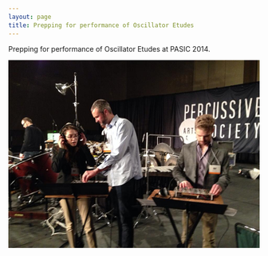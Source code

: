 ```yaml
---
layout: page
title: Prepping for performance of Oscillator Etudes
---
```


Prepping for performance of Oscillator Etudes at PASIC 2014.

[![osc2](../../assets/publpics/osc2.png)](https://lkfink.github.io/pages/publpics/osc2.html)
